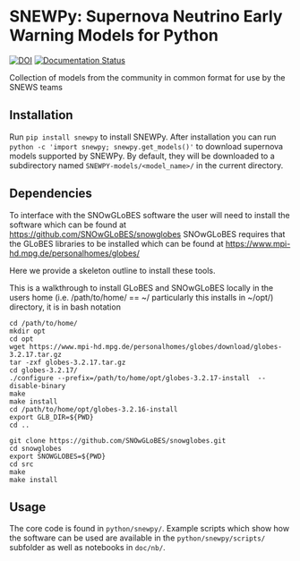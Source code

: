 # SNEWPy: Supernova Neutrino Early Warning Models for Python

[![DOI](https://zenodo.org/badge/221705586.svg)](https://zenodo.org/badge/latestdoi/221705586)
[![Documentation Status](https://readthedocs.org/projects/snewpy/badge/?version=latest)](https://snewpy.readthedocs.io/en/latest/?badge=latest)

Collection of models from the community in common format for use by the SNEWS teams

## Installation

Run `pip install snewpy` to install SNEWPy.
After installation you can run `python -c 'import snewpy; snewpy.get_models()'` to download supernova models supported by SNEWPy. By default, they will be downloaded to a subdirectory named `SNEWPY-models/<model_name>/` in the current directory.

## Dependencies 

To interface with the SNOwGLoBES software the user will need to install the software which can be found at https://github.com/SNOwGLoBES/snowglobes
SNOwGLoBES requires that the GLoBES libraries to be installed which can be found at https://www.mpi-hd.mpg.de/personalhomes/globes/

Here we provide a skeleton outline to install these tools.

This is a walkthrough to install GLoBES and SNOwGLoBES locally in the users home
(i.e. /path/to/home/ == ~/ particularly this installs in ~/opt/) directory, it is in bash notation

	cd /path/to/home/
	mkdir opt
	cd opt
	wget https://www.mpi-hd.mpg.de/personalhomes/globes/download/globes-3.2.17.tar.gz
	tar -zxf globes-3.2.17.tar.gz
	cd globes-3.2.17/
	./configure --prefix=/path/to/home/opt/globes-3.2.17-install  --disable-binary
	make
	make install
	cd /path/to/home/opt/globes-3.2.16-install
	export GLB_DIR=${PWD}
	cd ..

	git clone https://github.com/SNOwGLoBES/snowglobes.git
	cd snowglobes
	export SNOWGLOBES=${PWD}
	cd src
	make
	make install


## Usage
The core code is found in `python/snewpy/`. Example scripts which show
how the software can be used are available in the
`python/snewpy/scripts/` subfolder as well as notebooks in `doc/nb/`.
